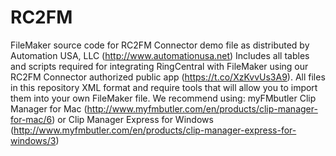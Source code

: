 # RC2FM
FileMaker source code for RC2FM Connector demo file as distributed by Automation USA, LLC (http://www.automationusa.net)
Includes all tables and scripts required for integrating RingCentral with FileMaker using our RC2FM Connector authorized public app (https://t.co/XzKvvUs3A9).
All files in this repository XML format and require tools that will allow you to import them into your own FileMaker file.
We recommend using:
myFMbutler Clip Manager for Mac (http://www.myfmbutler.com/en/products/clip-manager-for-mac/6) 
or
Clip Manager Express for Windows (http://www.myfmbutler.com/en/products/clip-manager-express-for-windows/3)
